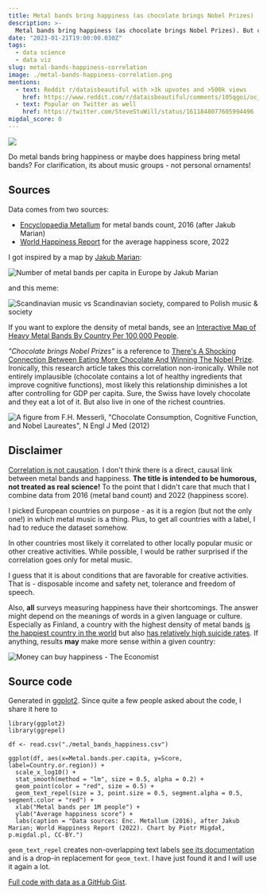 ```yaml
---
title: Metal bands bring happiness (as chocolate brings Nobel Prizes)
description: >-
  Metal bands bring happiness (as chocolate brings Nobel Prizes). But correlation is not causation.
date: "2023-01-21T19:00:00.030Z"
tags:
  - data science
  - data viz
slug: metal-bands-happiness-correlation
image: ./metal-bands-happiness-correlation.png
mentions:
  - text: Reddit r/dataisbeautiful with >3k upvotes and >500k views
    href: https://www.reddit.com/r/dataisbeautiful/comments/105qgoi/oc_metal_bands_bring_happiness_as_chocolate/
  - text: Popular on Twitter as well
    href: https://twitter.com/SteveStuWill/status/1611848077605994496
migdal_score: 0
---
```


![](./metal-bands-happiness-correlation.png)

Do metal bands bring happiness or maybe does happiness bring metal bands? For clarification, its about music groups - not personal ornaments!

## Sources

Data comes from two sources:

- [Encyclopaedia Metallum](https://en.wikipedia.org/wiki/Encyclopaedia_Metallum) for metal bands count, 2016 (after Jakub Marian)
- [World Happiness Report](https://en.wikipedia.org/wiki/World_Happiness_Report) for the average happiness score, 2022

I got inspired by a map by [Jakub Marian](https://jakubmarian.com):

![[Number of metal bands per capita in Europe by Jakub Marian](https://jakubmarian.com/number-of-metal-bands-per-capita-in-europe/)](./metal-bands-map-europe-jakubmarian.jpg)

and this meme:

![[Scandinavian music vs Scandinavian society](https://knowyourmeme.com/photos/1749443), compared to Polish music & society](./scandinavian-music-society-meme.jpg)

If you want to explore the density of metal bands, see an [Interactive Map of Heavy Metal Bands By Country Per 100,000 People](https://www.gislounge.com/map-of-heavy-metal-bands-by-country-per-capita/).

_"Chocolate brings Nobel Prizes"_ is a reference to [There's A Shocking Connection Between Eating More Chocolate And Winning The Nobel Prize](https://www.businessinsider.com/chocolate-consumption-vs-nobel-prizes-2014-4?IR=T). Ironically, this research article takes this correlation non-ironically. While not entirely implausible (chocolate contains a lot of healthy ingredients that improve cognitive functions), most likely this relationship diminishes a lot after controlling for GDP per capita. Sure, the Swiss have lovely chocolate and they eat a lot of it. But also live in one of the richest countries.

![A figure from [F.H. Messerli, *"Chocolate Consumption, Cognitive Function, and Nobel Laureates"*, N Engl J Med (2012)](https://www.nejm.org/doi/full/10.1056/nejmon1211064)](./chocolate-consumption-nobel-laureates.png)

## Disclaimer

[Correlation is not causation](https://xkcd.com/552/). I don't think there is a direct, causal link between metal bands and happiness. **The title is intended to be humorous, not treated as real science!** To the point that I didn't care that much that I combine data from 2016 (metal band count) and 2022 (happiness score).

I picked European countries on purpose - as it is a region (but not the only one!) in which metal music is a thing. Plus, to get all countries with a label, I had to reduce the dataset somehow.

In other countries most likely it correlated to other locally popular music or other creative activities. While possible, I would be rather surprised if the correlation goes only for metal music.

I guess that it is about conditions that are favorable for creative activities. That is - disposable income and safety net, tolerance and freedom of speech.

Also, **all** surveys measuring happiness have their shortcomings. The answer might depend on the meanings of words in a given language or culture. Especially as Finland, a country with the highest density of metal bands [is the happiest country in the world](https://www.theguardian.com/world/2022/mar/19/finland-named-worlds-happiest-country-for-fifth-year-running) but also [has relatively high suicide rates](https://jakubmarian.com/suicide-rates-by-country-in-europe/). If anything, results **may** make more sense within a given country:

![[Money can buy happiness - The Economist](https://www.economist.com/graphic-detail/2013/05/02/money-can-buy-happiness)](./money-can-buy-happiness-the-economist-2013.png)

## Source code

Generated in [ggplot2](https://ggplot2.tidyverse.org/). Since quite a few people asked about the code, I share it here to

```{r}
library(ggplot2)
library(ggrepel)

df <- read.csv("./metal_bands_happiness.csv")

ggplot(df, aes(x=Metal.bands.per.capita, y=Score, label=Country.or.region)) +
  scale_x_log10() +
  stat_smooth(method = "lm", size = 0.5, alpha = 0.2) +
  geom_point(color = "red", size = 0.5) +
  geom_text_repel(size = 3, point.size = 0.5, segment.alpha = 0.5, segment.color = "red") +
  xlab("Metal bands per 1M people") +
  ylab("Average happiness score") +
  labs(caption = "Data sources: Enc. Metallum (2016), after Jakub Marian; World Happiness Report (2022). Chart by Piotr Migdał, p.migdal.pl, CC-BY.")
```

`geom_text_repel` creates non-overlapping text labels [see its documentation](https://cran.r-project.org/web/packages/ggrepel/vignettes/ggrepel.html) and is a drop-in replacement for `geom_text`. I have just found it and I will use it again a lot.

[Full code with data as a GitHub Gist](https://gist.github.com/stared/ee607314c6581d9ba6141bb7d3a5b033).

